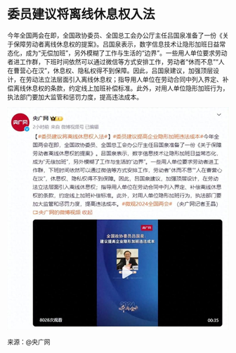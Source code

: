# 委员建议将离线休息权入法

今年全国两会在即，全国政协委员、全国总工会办公厅主任吕国泉准备了一份《关于保障劳动者离线休息权的提案》。吕国泉表示，数字信息技术让隐形加班日益常态化，成为“无偿加班”，另外模糊了工作与生活的“边界”。一些用人单位要求劳动者进工作群，下班时间依然可以通过微信等方式安排工作，劳动者“休而不息”“人在曹营心在汉”，休息权、隐私权得不到保障。因此，吕国泉建议，加强顶层设计，在劳动法立法层面引入离线休息权；指导用人单位在劳动合同中列入界定、补偿离线休息权的条款，约定线上加班补偿标准。此外，对用人单位隐形加班行为，执法部门要加大监管和惩罚力度，提高违法成本。

![39ab46bbd64a9c4aadabad4355a4ac1e.jpg](https://raw.githubusercontent.com/qqhsx/qqnews_image/main/2024/02/28/委员建议将离线休息权入法/39ab46bbd64a9c4aadabad4355a4ac1e.jpg)

来源：@央广网

